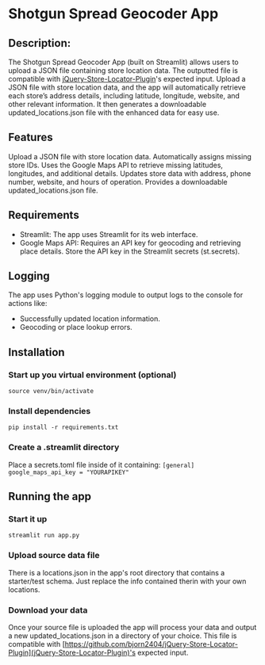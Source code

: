 # Shotgun Spread Geocoder App

## Description:
The Shotgun Spread Geocoder App (built on Streamlit) allows users to upload a JSON file containing store location data. The outputted file is compatible with [jQuery-Store-Locator-Plugin](https://github.com/bjorn2404/jQuery-Store-Locator-Plugin)'s expected input. Upload a JSON file with store location data, and the app will automatically retrieve each store’s address details, including latitude, longitude, website, and other relevant information. It then generates a downloadable updated_locations.json file with the enhanced data for easy use.

## Features
Upload a JSON file with store location data.
Automatically assigns missing store IDs.
Uses the Google Maps API to retrieve missing latitudes, longitudes, and additional details.
Updates store data with address, phone number, website, and hours of operation.
Provides a downloadable updated_locations.json file.

## Requirements
- Streamlit: The app uses Streamlit for its web interface.
- Google Maps API: Requires an API key for geocoding and retrieving place details. Store the API key in the Streamlit secrets (st.secrets).

## Logging
The app uses Python's logging module to output logs to the console for actions like:
- Successfully updated location information.
- Geocoding or place lookup errors.

## Installation

### Start up you virtual environment (optional)
`source venv/bin/activate`

### Install dependencies
`pip install -r requirements.txt`

### Create a .streamlit directory
Place a secrets.toml file inside of it containing:
```[general]``` 
```google_maps_api_key = "YOURAPIKEY"```

## Running the app

### Start it up
`streamlit run app.py`

### Upload source data file
There is a locations.json in the app's root directory that contains a starter/test schema. Just replace the info contained therin with your own locations.

### Download your data
Once your source file is uploaded the app will process your data and output a new updated_locations.json in a directory of your choice. This file is compatible with [https://github.com/bjorn2404/jQuery-Store-Locator-Plugin](jQuery-Store-Locator-Plugin)'s expected input.